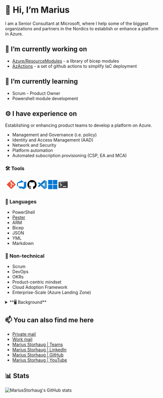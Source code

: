 # 👋 Hi, I’m Marius

I am a Senior Consultant at Microsoft, where I help some of the biggest organizations and partners in the Nordics
to establish or enhance a platform in Azure.

## 🔭 I’m currently working on

- [Azure/ResourceModules](https://github.com/Azure/ResourceModules) - a library of bicep modules
- [AzActions](https://github.com/AzActions) - a set of github actions to simplify IaC deployment

## 🌱 I’m currently learning

- Scrum - Product Owner
- Powershell module development

## ⚙️ I have experience on

Establishing or enhancing product teams to develop a platform on Azure.
- Management and Governance (i.e. policy)
- Identity and Access Management (AAD)
- Network and Security
- Platform automation
- Automated subscription provisioning (CSP, EA and MCA)

### 🛠️ Tools
<div style="padding: 5px">
    <img src="icons/Git.svg" alt="Git" width=30>
    <img src="icons/Azure_DevOps.svg" alt="Azure DevOps" width=30>
    <img src="icons/GitHub.svg" alt="GitHub" width=30>
    <img src="icons/Visual_Studio_Code.svg" alt="Visual Studio Code" width=30>
    <img src="icons/Windows.svg" alt="Windows" width=30>
    <img src="icons/Windows_Terminal.svg" alt="Windows Terminal" width=30>
</div>

### 📝 Languages

- PowerShell
- [Pester](https://pester.dev/docs/quick-start)
- ARM
- Bicep
- JSON
- YML
- Markdown

### 📃 Non-technical

- Scrum
- DevOps
- OKRs
- Product-centric mindset
- Cloud Adoption Framework
- Enterprise-Scale (Azure Landing Zone)

<details>
  <summary>**🖥️ Background**</summary>

- Legacy Windows Server and Client infra and management
  - Hyper-V + System Center (Private Cloud)
  - Windows Client and Server OS
  - Windows Server AD
  - ConfigMgr 2012 + Co-mgmt
- Networking
- Office 365, Cloud/Hybrid Identity

</details>

## 📫 You can also find me here

- [Private mail](marstor@hotmail.com)
- [Work mail](marius.storhaug@microsoft.com)
- [Marius Storhaug | Teams](https://teams.microsoft.com/l/chat/0/0?users=marius.storhaug@microsoft.com)
- [Marius Storhaug | LinkedIn](https://www.linkedin.com/in/marius-storhaug/)
- [Marius Storhaug | GitHub](https://www.github.com/MariusStorhaug)
- [Marius Storhaug | YouTube](https://www.youtube.com/channel/UCj86ZSyH8tKgYcNPv8RZEuw)

## **📊 Stats**

![MariusStorhaug's GitHub stats](https://github-readme-stats.vercel.app/api?username=MariusStorhaug&count_private=true&show_icons=true&theme=chartreuse-dark)
